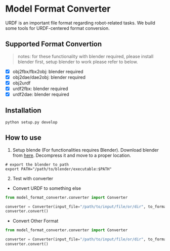 # Model Format Converter

URDF is an important file format regarding robot-related tasks. We build some tools for URDF-centered format conversion.

## Supported Format Convertion
> notes: for these functionality with blender required, please install blender first, setup blender to work please refer to below.

+ [x] obj2fbx/fbx2obj: blender required
+ [x] obj2dae/dae2obj: blender required
+ [x] obj2urdf
+ [x] urdf2fbx: blender required
+ [x] urdf2dae: blender required

## Installation
```
python setup.py develop
```

## How to use
1. Setup blende (For functionalities requires Blender). Download blender from [here](https://www.blender.org/). Decompress it and move to a proper location.
```
# export the blender to path
export PATH="/path/to/blender/executable:$PATH"
```
2. Test with converter
+ Convert URDF to something else
```python
from model_format_converter.converter import Converter

converter = Converter(input_file="/path/to/input/file/or/dir", to_format="fbx", urdf_tmp_path="/tmp.pickle", blender_vis=False, delete_tmp_after=True)
converter.convert()
```
+ Convert Other Format
```python
from model_format_converter.converter import Converter

converter = Converter(input_file="/path/to/input/file/or/dir", to_format="fbx", blender_vis=False)
converter.convert()
```